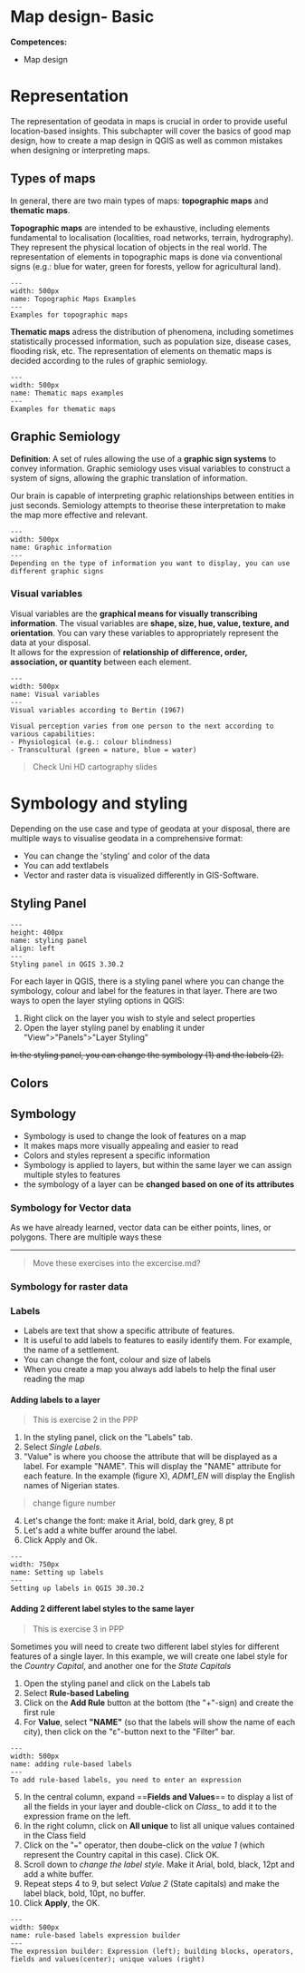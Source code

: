 # Map design- Basic
**Competences:**
* Map design


# Representation

The representation of geodata in maps is crucial in order to provide useful location-based insights. This subchapter will cover the basics of good map design, how to create a map design in QGIS as well as common mistakes when designing or interpreting maps.

## Types of maps

In general, there are two main types of maps: __topographic maps__ and __thematic maps__.

__Topographic maps__ are intended to be exhaustive, including elements fundamental to localisation (localities, road networks, terrain, hydrography). They represent the physical location of objects in the real world. The representation of elements in topographic maps is done via conventional signs (e.g.: blue for water, green for forests, yellow for agricultural land). 


```{figure} ../../fig/en_30.30.2_topographic_map_examples.png
---
width: 500px
name: Topographic Maps Examples
---
Examples for topographic maps
```


__Thematic maps__ adress the distribution of phenomena, including sometimes statistically processed information, such as population size, disease cases, flooding risk, etc. The representation of elements on thematic maps is decided according to the rules of graphic semiology. 



```{figure} ../../fig/en_30.30.2_thematic_maps_examples.png
---
width: 500px
name: Thematic maps examples
---
Examples for thematic maps
```

## Graphic Semiology

__Definition__: A set of rules allowing the use of a __graphic sign systems__ to convey information. Graphic semiology uses visual variables to construct a system of signs, allowing the graphic translation of information.

Our brain is capable of interpreting graphic relationships between entities in just seconds. Semiology attempts to theorise these interpretation to make the map more effective and relevant.

```{figure} ../../fig/en_30.30.2_graphic_semiology_signs.png
---
width: 500px
name: Graphic information
---
Depending on the type of information you want to display, you can use different graphic signs
```


### Visual variables

Visual variables are the __graphical means for visually transcribing information__. The visual variables are __shape, size, hue, value, texture, and orientation__. You can vary these variables to appropriately represent the data at your disposal.  
It allows for the expression of __relationship of difference, order, association, or quantity__ between each element. 

```{figure} ../../fig/en_visual_variables.png
---
width: 500px
name: Visual variables
---
Visual variables according to Bertin (1967)
```

```{Caution} 
Visual perception varies from one person to the next according to various capabilities:
- Physiological (e.g.: colour blindness)
- Transcultural (green = nature, blue = water)
```

> Check Uni HD cartography slides

# Symbology and styling

Depending on the use case and type of geodata at your disposal, there are multiple ways to visualise geodata in a comprehensive format:

- You can change the 'styling' and color of the data
- You can add textlabels 
- Vector and raster data is visualized differently in GIS-Software. 


## Styling Panel

```{figure} ../../fig/en_30.30.2_styling_panel.png
---
height: 400px
name: styling panel
align: left
---
Styling panel in QGIS 3.30.2
```

For each layer in QGIS, there is a styling panel where you can change the symbology, colour and label for the features in that layer. There are two ways to open the layer styling options in QGIS:  
1. Right click on the layer you wish to style and select properties
2. Open the layer styling panel by enabling it under "View">"Panels">"Layer Styling"

~~In the styling panel, you can change the symbology (1) and the labels (2).~~

## Colors


## Symbology

- Symbology is used to change the look of features on a map
- It makes maps more visually appealing and easier to read
- Colors and styles represent a specific information
- Symbology is applied to layers, but within the same layer we can assign multiple styles to features
- the symbology of a layer can be __changed based on one of its attributes__

### Symbology for Vector data

As we have already learned, vector data can be either points, lines, or polygons. There are multiple ways these 


---
> Move these exercises into the excercise.md? 



### Symbology for raster data



### Labels

- Labels are text that show a specific attribute of features. 
- It is useful to add labels to features to easily identify them. For example, the name of a settlement.
- You can change the font, colour and size of labels
- When you create a map you always add labels to help the final user reading the map

#### Adding labels to a layer
>This is exercise 2 in the PPP

1. In the styling panel, click on the "Labels" tab.
2. Select *Single Labels*. 
3. "Value" is where you choose the attribute that will be displayed as a label. For example "NAME". This will display the "NAME" attribute for each feature. In the example (figure X), *ADM1_EN* will display the English names of Nigerian states.
>change figure number
4. Let's change the font: make it Arial, bold, dark grey, 8 pt
5. Let's add a white buffer around the label.
7. Click Apply and Ok.

```{figure} ../../fig/en_30.30.2_setting_up_labels
---
width: 750px
name: Setting up labels
---
Setting up labels in QGIS 30.30.2
```

#### Adding 2 different label styles to the same layer
>This is exercise 3 in PPP

Sometimes you will need to create two different label styles for different features of a single layer. In this example, we will create one label style for the *Country Capital*, and another one for the *State Capitals*

1. Open the styling panel and click on the Labels tab
2. Select __Rule-based Labeling__
3. Click on the __Add Rule__ button at the bottom (the "+"-sign) and create the first rule
4. For __Value__, select __"NAME"__ (so that the labels will show the name of each city), then click on the "ε"-button next to the "Filter" bar.

```{figure} ../../fig/en.30.30.2_adding_rule-based_labels
---
width: 500px
name: adding rule-based labels
---
To add rule-based labels, you need to enter an expression
```

5. In the central column, expand ==__Fields and Values__== to display a list of all the fields in your layer and double-click on _Class__ to add it to the expression frame on the left.
6. In the right column, click on __All unique__ to list all unique values contained in the Class field
7. Click on the "`=`" operator, then doube-click on the _value 1_ (which represent the Country capital in this case). Click OK.
8. Scroll down to *change the label style*. Make it Arial, bold, black, 12pt and add a white buffer.
9. Repeat steps 4 to 9, but select *Value 2* (State capitals) and make the label black, bold, 10pt, no buffer.
10. Click **Apply**, the OK.

```{figure} ../../fig/en_30.30.2_adding_rule-based_labels_expression_builder.png
---
width: 500px
name: rule-based labels expression builder
---
The expression builder: Expression (left); building blocks, operators, fields and values(center); unique values (right)
```

